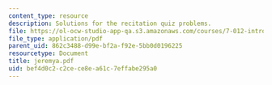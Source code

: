 ```yaml
---
content_type: resource
description: Solutions for the recitation quiz problems.
file: https://ol-ocw-studio-app-qa.s3.amazonaws.com/courses/7-012-introduction-to-biology-fall-2004/bef4d0c2c2cece8ea61c7effabe295a0_jeremya.pdf
file_type: application/pdf
parent_uid: 862c3488-d99e-bf2a-f92e-5bb0d0196225
resourcetype: Document
title: jeremya.pdf
uid: bef4d0c2-c2ce-ce8e-a61c-7effabe295a0
---
```

